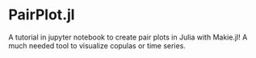 # PairPlot.jl

A tutorial in jupyter notebook to create pair plots in Julia with Makie.jl! A much needed tool to visualize copulas or time series.
